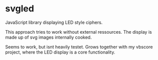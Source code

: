 # svgled
JavaScript library displaying LED style ciphers.

This approach tries to work without external ressources. The display is made up of svg images internally cooked.

Seems to work, but isnt heavily testet. Grows together with my vbscore project, where the LED display is a core functionality.
